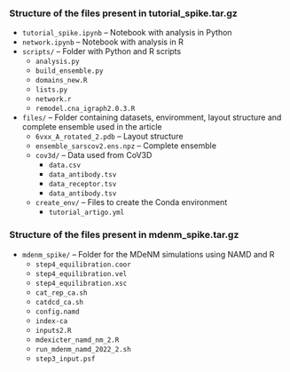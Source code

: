 ### **Structure of the files present in tutorial_spike.tar.gz**

- `tutorial_spike.ipynb` – Notebook with analysis in Python  
- `network.ipynb` – Notebook with analysis in R  
- `scripts/` – Folder with Python and R scripts  
  - `analysis.py`  
  - `build_ensemble.py`  
  - `domains_new.R`  
  - `lists.py`  
  - `network.r`  
  - `remodel.cna_igraph2.0.3.R`  
- `files/` – Folder containing datasets, enviromment, layout structure and complete ensemble used in the article  
  - `6vxx_A_rotated_2.pdb` – Layout structure
  - `ensemble_sarscov2.ens.npz` – Complete ensemble 
  - `cov3d/` – Data used from CoV3D  
    - `data.csv`  
    - `data_antibody.tsv`  
    - `data_receptor.tsv`  
    - `data_antibody.tsv`  
  - `create_env/` – Files to create the Conda environment  
    - `tutorial_artigo.yml`  


### **Structure of the files present in mdenm_spike.tar.gz**
- `mdenm_spike/` – Folder for the MDeNM simulations using NAMD and R  
  - `step4_equilibration.coor`  
  - `step4_equilibration.vel`  
  - `step4_equilibration.xsc`  
  - `cat_rep_ca.sh`  
  - `catdcd_ca.sh`  
  - `config.namd`  
  - `index-ca`  
  - `inputs2.R`  
  - `mdexicter_namd_nm_2.R`  
  - `run_mdenm_namd_2022_2.sh`  
  - `step3_input.psf`  

